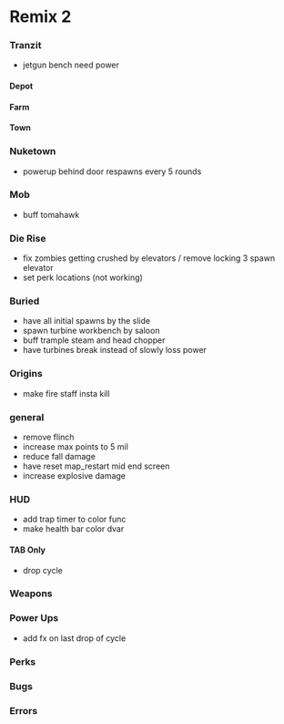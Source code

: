 # Remix 2

### Tranzit

- jetgun bench need power

#### Depot

#### Farm

#### Town

### Nuketown

- powerup behind door respawns every 5 rounds

### Mob

- buff tomahawk

### Die Rise

- fix zombies getting crushed by elevators / remove locking 3 spawn elevator
- set perk locations (not working)

### Buried

- have all initial spawns by the slide
- spawn turbine workbench by saloon
- buff trample steam and head chopper
- have turbines break instead of slowly loss power

### Origins

- make fire staff insta kill

### general

- remove flinch
- increase max points to 5 mil
- reduce fall damage
- have reset map_restart mid end screen
- increase explosive damage

### HUD

- add trap timer to color func
- make health bar color dvar

#### TAB Only

- drop cycle

### Weapons

### Power Ups

- add fx on last drop of cycle

### Perks

### Bugs

### Errors
